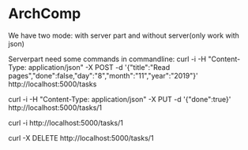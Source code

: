# ArchComp

We have two mode:
with server part and without server(only work with json)

Serverpart need some commands in commandline:
curl -i -H "Content-Type: application/json" -X POST -d '{"title":"Read pages","done":false,"day":"8","month":"11","year":"2019"}' http://localhost:5000/tasks

curl -i -H "Content-Type: application/json" -X PUT -d '{"done":true}' http://localhost:5000/tasks/1

curl -i http://localhost:5000/tasks/1

curl -X DELETE  http://localhost:5000/tasks/1
